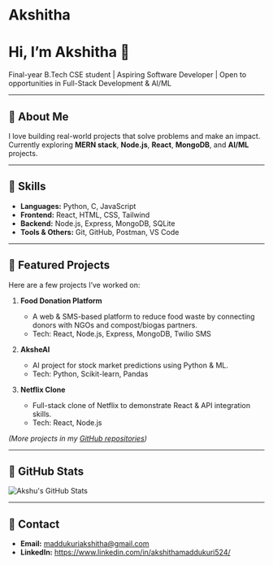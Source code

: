 # Akshitha
# Hi, I’m Akshitha 👋

Final-year B.Tech CSE student | Aspiring Software Developer | Open to opportunities in Full-Stack Development & AI/ML  

---

## 🔹 About Me
I love building real-world projects that solve problems and make an impact.  
Currently exploring **MERN stack**, **Node.js**, **React**, **MongoDB**, and **AI/ML** projects.  

---

## 🔹 Skills
- **Languages:** Python, C, JavaScript  
- **Frontend:** React, HTML, CSS, Tailwind  
- **Backend:** Node.js, Express, MongoDB, SQLite  
- **Tools & Others:** Git, GitHub, Postman, VS Code  

---

## 🔹 Featured Projects
Here are a few projects I’ve worked on:

1. **Food Donation Platform**  
   - A web & SMS-based platform to reduce food waste by connecting donors with NGOs and compost/biogas partners.  
   - Tech: React, Node.js, Express, MongoDB, Twilio SMS  

2. **AksheAI**  
   - AI project for stock market predictions using Python & ML.  
   - Tech: Python, Scikit-learn, Pandas  

3. **Netflix Clone**  
   - Full-stack clone of Netflix to demonstrate React & API integration skills.  
   - Tech: React, Node.js  

*(More projects in my [GitHub repositories](https://github.com/Akshitha-524))*

---

## 🔹 GitHub Stats
![Akshu's GitHub Stats](https://github-readme-stats.vercel.app/api?username=Akshitha-524&show_icons=true&theme=radical)

---

## 🔹 Contact
- **Email:** maddukuriakshitha@gmail.com  
- **LinkedIn:** https://www.linkedin.com/in/akshithamaddukuri524/
